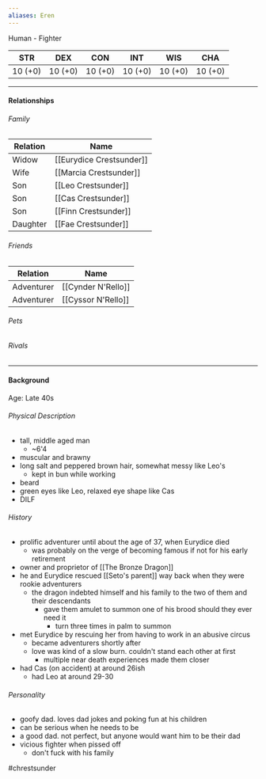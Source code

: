 ```yaml
---
aliases: Eren
---
```

Human - Fighter

STR | DEX | CON | INT | WIS | CHA
---- | ---- | ---- | ---- | ---- | ----  
10 (+0) | 10 (+0) | 10 (+0) | 10 (+0) | 10 (+0) | 10 (+0) | 

---
	
#### Relationships
###### Family

Relation | Name
------------ | ------------
Widow | [[Eurydice Crestsunder]]
Wife | [[Marcia Crestsunder]]
Son | [[Leo Crestsunder]]
Son | [[Cas Crestsunder]]
Son | [[Finn Crestsunder]]
Daughter | [[Fae Crestsunder]]

###### Friends
Relation | Name
------------ | ------------
Adventurer | [[Cynder N'Rello]]
Adventurer | [[Cyssor N'Rello]]

###### Pets

###### Rivals

---

#### Background
Age: Late 40s
###### Physical Description
- tall, middle aged man
	- ~6'4
- muscular and brawny
- long salt and peppered brown hair, somewhat messy like Leo's
	- kept in bun while working
- beard
- green eyes like Leo, relaxed eye shape like Cas
- DILF

###### History
- prolific adventurer until about the age of 37, when Eurydice died
	- was probably on the verge of becoming famous if not for his early retirement
- owner and proprietor of [[The Bronze Dragon]]
- he and Eurydice rescued [[Seto's parent]] way back when they were rookie adventurers
	- the dragon indebted himself and his family to the two of them and their descendants
		- gave them amulet to summon one of his brood should they ever need it
			- turn three times in palm to summon
- met Eurydice by rescuing her from having to work in an abusive circus
	- became adventurers shortly after
	- love was kind of a slow burn. couldn't stand each other at first
		- multiple near death experiences made them closer
- had Cas (on accident) at around 26ish
	- had Leo at around 29-30

###### Personality
- goofy dad. loves dad jokes and poking fun at his children
- can be serious when he needs to be
- a good dad. not perfect, but anyone would want him to be their dad
- vicious fighter when pissed off
	- don't fuck with his family

#chrestsunder